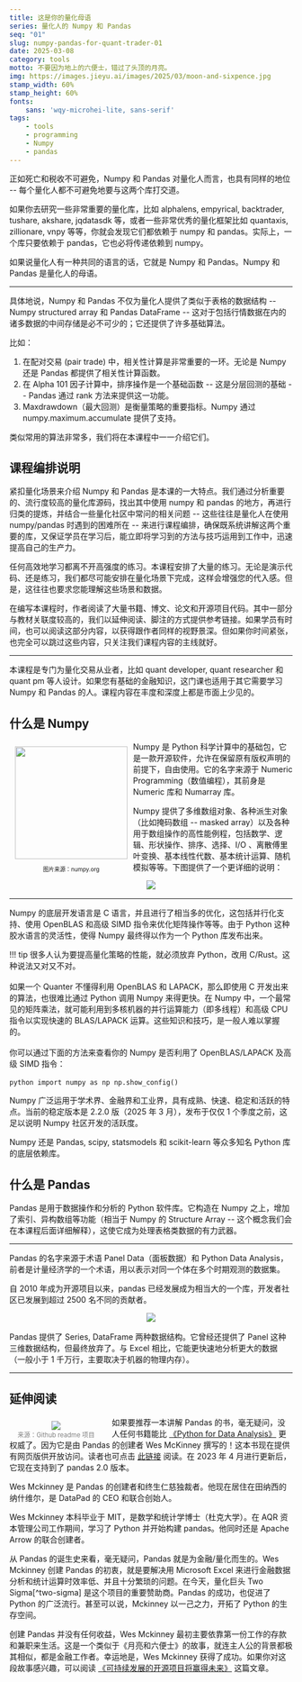 ```yaml
---
title: 这是你的量化母语
series: 量化人的 Numpy 和 Pandas
seq: "01"
slug: numpy-pandas-for-quant-trader-01
date: 2025-03-08
category: tools
motto: 不要因为地上的六便士，错过了头顶的月亮。
img: https://images.jieyu.ai/images/2025/03/moon-and-sixpence.jpg
stamp_width: 60%
stamp_height: 60%
fonts:
    sans: 'wqy-microhei-lite, sans-serif'
tags: 
    - tools
    - programming
    - Numpy
    - pandas
---
```


<!--
# 课程简介
## 课程编排说明
## 什么是 Numpy
## 什么是 Pandas
Pandas 生态环境
## Numpy 与 Pandas 比较
-->

正如死亡和税收不可避免，Numpy 和 Pandas 对量化人而言，也具有同样的地位 -- 每个量化人都不可避免地要与这两个库打交道。

如果你去研究一些非常重要的量化库，比如 alphalens, empyrical, backtrader, tushare, akshare, jqdatasdk 等，或者一些非常优秀的量化框架比如 quantaxis, zillionare, vnpy 等等，你就会发现它们都依赖于 numpy 和 pandas。实际上，一个库只要依赖于 pandas，它也必将传递依赖到 numpy。

如果说量化人有一种共同的语言的话，它就是 Numpy 和 Pandas。Numpy 和 Pandas 是量化人的母语。

---

具体地说，Numpy 和 Pandas 不仅为量化人提供了类似于表格的数据结构 -- Numpy structured array 和 Pandas DataFrame -- 这对于包括行情数据在内的诸多数据的中间存储是必不可少的；它还提供了许多基础算法。

比如：

1. 在配对交易 (pair trade) 中，相关性计算是非常重要的一环。无论是 Numpy 还是 Pandas 都提供了相关性计算函数。
2. 在 Alpha 101 因子计算中，排序操作是一个基础函数 -- 这是分层回测的基础 -- Pandas 通过 rank 方法来提供这一功能。
3. Maxdrawdown（最大回测）是衡量策略的重要指标。Numpy 通过 numpy.maximum.accumulate 提供了支持。

类似常用的算法非常多，我们将在本课程中一一介绍它们。

## 课程编排说明

紧扣量化场景来介绍 Numpy 和 Pandas 是本课的一大特点。我们通过分析重要的、流行度较高的量化库源码，找出其中使用 numpy 和 pandas 的地方，再进行归类的提炼，并结合一些量化社区中常问的相关问题 -- 这些往往是量化人在使用 numpy/pandas 时遇到的困难所在 -- 来进行课程编排，确保既系统讲解这两个重要的库，又保证学员在学习后，能立即将学习到的方法与技巧运用到工作中，迅速提高自己的生产力。

任何高效地学习都离不开高强度的练习。本课程安排了大量的练习。无论是演示代码、还是练习，我们都尽可能安排在量化场景下完成，这样会增强您的代入感。但是，这往往也要求您能理解这些场景和数据。

在编写本课程时，作者阅读了大量书籍、博文、论文和开源项目代码。其中一部分与教材关联度较高的，我们以延伸阅读、脚注的方式提供参考链接。如果学员有时间，也可以阅读这部分内容，以获得跟作者同样的视野景深。但如果你时间紧张，也完全可以跳过这些内容，只关注我们课程内容的主线就好。

---

本课程是专门为量化交易从业者，比如 quant developer, quant researcher 和 quant pm 等人设计。如果您有基础的金融知识，这门课也适用于其它需要学习 Numpy 和 Pandas 的人。课程内容在丰度和深度上都是市面上少见的。

## 什么是 Numpy

<div style="position:relative;float:left">
<img src="https://numpy.org/doc/stable/_static/numpylogo.svg" align="left" style="width: 200px;margin:10px">
<p style="font-size:10px;text-align:center">图片来源：numpy.org</p>
</div>

Numpy 是 Python 科学计算中的基础包，它是一款开源软件，允许在保留原有版权声明的前提下，自由使用。它的名字来源于 Numeric Programming（数值编程），其前身是 Numeric 库和 Numarray 库。

Numpy 提供了多维数组对象、各种派生对象（比如掩码数组 -- masked array）以及各种用于数组操作的高性能例程，包括数学、逻辑、形状操作、排序、选择、I/O 、离散傅里叶变换、基本线性代数、基本统计运算、随机模拟等等。下图提供了一个更详细的说明：

<div style='width:80%;text-align:center;margin: 0 auto 1rem'>
<img src='https://images.jieyu.ai/images/2024/04/numpy-features.jpg?1'>
<span style='font-size:0.8em;display:inline-block;width:100%;text-align:center;color:grey'></span>
</div>

---

Numpy 的底层开发语言是 C 语言，并且进行了相当多的优化，这包括并行化支持、使用 OpenBLAS 和高级 SIMD 指令来优化矩阵操作等等。由于 Python 这种胶水语言的灵活性，使得 Numpy 最终得以作为一个 Python 库发布出来。

!!! tip
    很多人认为要提高量化策略的性能，就必须放弃 Python，改用 C/Rust。这种说法又对又不对。<br><br>如果一个 Quanter 不懂得利用 OpenBLAS 和 LAPACK，那么即使用 C 开发出来的算法，也很难比通过 Python 调用 Numpy 来得更快。在 Numpy 中，一个最常见的矩阵乘法，就可能利用到多核机器的并行运算能力（即多线程）和高级 CPU 指令以实现快速的 BLAS/LAPACK 运算。这些知识和技巧，是一般人难以掌握的。<br><br>你可以通过下面的方法来查看你的 Numpy 是否利用了 OpenBLAS/LAPACK 及高级 SIMD 指令：<br><br>
    ```python
    import numpy as np
    np.show_config()
    ```

Numpy 广泛运用于学术界、金融界和工业界，具有成熟、快速、稳定和活跃的特点。当前的稳定版本是 2.2.0 版（2025 年 3 月），发布于仅仅 1 个季度之前，这足以说明 Numpy 社区开发的活跃度。

Numpy 还是 Pandas, scipy, statsmodels 和 scikit-learn 等众多知名 Python 库的底层依赖库。

## 什么是 Pandas

Pandas 是用于数据操作和分析的 Python 软件库。它构造在 Numpy 之上，增加了索引、异构数组等功能（相当于 Numpy 的 Structure Array -- 这个概念我们会在本课程后面详细解释），这使它成为处理表格类数据的有力武器。

---

Pandas 的名字来源于术语 Panel Data（面板数据）和 Python Data Analysis，前者是计量经济学的一个术语，用以表示对同一个体在多个时期观测的数据集。

自 2010 年成为开源项目以来，pandas 已经发展成为相当大的一个库，开发者社区已发展到超过 2500 名不同的贡献者。

<!--
```markmap

# pandas
## 数据结构
## IO
### csv
### HDF5
### JSON
### HTML
### sql
## 索引和查找数据
## 多重索引 
## 数据整理
### merge
### join
### concatenate
### reshape/pivot
## 数据分析
### group by
### window function
## 可视化
### 表格可视化
### 可视化图表
```
-->

<div style='width:75%;text-align:center;margin: 0 auto 1rem'>
<img src='https://images.jieyu.ai/images/2024/04/pandas-features.jpg'>
<span style='font-size:0.8em;display:inline-block;width:100%;text-align:center;color:grey'></span>
</div>

Pandas 提供了 Series, DataFrame 两种数据结构。它曾经还提供了 Panel 这种三维数据结构，但最终放弃了。与 Excel 相比，它能更快速地分析更大的数据（一般小于 1 千万行，主要取决于机器的物理内存）。

---

## 延伸阅读

<div style='width:33%;float:left;padding: 0.5rem 1rem 0 0;text-align:center'>
<img src='https://images.jieyu.ai/images/2024/04/wes-mckinney.jpg'>
<span style='font-size:0.8em;display:inline-block;width:100%;text-align:center;color:grey'>来源：Github readme 项目</span>
</div>

如果要推荐一本讲解 Pandas 的书，毫无疑问，没人任何书籍能比 [《Python for Data Analysis》](https://wesmckinney.com/book/) 更权威了。因为它是由 Pandas 的创建者 Wes McKinney 撰写的！这本书现在提供有网页版供开放访问。读者也可点击 [此链接](https://wesmckinney.com/book/) 阅读。在 2023 年 4 月进行更新后，它现在支持到了 pandas 2.0 版本。

Wes Mckinney 是 Pandas 的创建者和终生仁慈独裁者。他现在居住在田纳西的纳什维尔，是 DataPad 的 CEO 和联合创始人。

Wes Mckinney 本科毕业于 MIT，是数学和统计学博士（杜克大学）。在 AQR 资本管理公司工作期间，学习了 Python 并开始构建 pandas。他同时还是 Apache Arrow 的联合创建者。

从 Pandas 的诞生史来看，毫无疑问，Pandas 就是为金融/量化而生的。Wes Mckinney 创建 Pandas 的初衷，就是要解决用 Microsoft Excel 来进行金融数据分析和统计运算时效率低、并且十分繁琐的问题。在今天，量化巨头 Two Sigma[^two-sigma] 是这个项目的重要赞助商。Pandas 的成功，也促进了 Python 的广泛流行。甚至可以说，Mckinney 以一己之力，开拓了 Python 的生存空间。

创建 Pandas 并没有任何收益，Wes Mckinney 最初主要依靠第一份工作的存款和兼职来生活。这是一个类似于《月亮和六便士》的故事，就连主人公的背景都极其相似，都是金融工作者。幸运地是，Wes Mckinney 获得了成功。如果你对这段故事感兴趣，可以阅读 [《可持续发展的开源项目将赢得未来》](https://github.com/readme/stories/wes-mckinney) 这篇文章。
